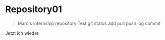 # Repository01
> Marc's internship repository
Test
git status
add
pull
push
log
commit


Jetzt ich wieder. 
